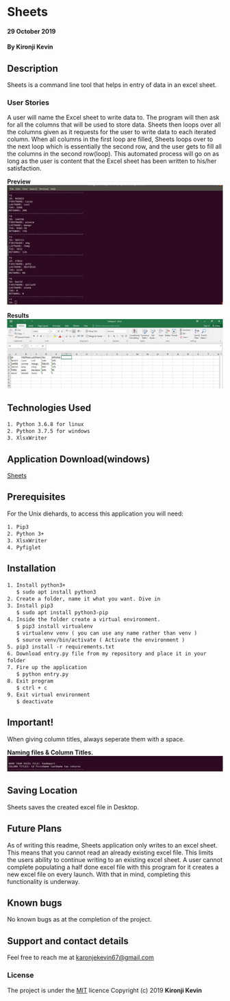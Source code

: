 # Sheets

#### 29 October 2019
#### By **Kironji Kevin**

## Description
Sheets is a command line tool that helps in entry of data in an excel sheet. 

### User Stories

A user will name the Excel sheet to write data to. The program will then ask for all the columns that will be used to store data. Sheets then loops over all the columns given as it requests for the user to write data to each iterated column. When all columns in the first loop are filled, Sheets loops over to the next loop which is essentially the second row, and the user gets to fill all the columns in the second row(loop). This automated process will go on as long as the user is content that the Excel sheet has been written to his/her satisfaction.

**Preview**
![Image](https://github.com/Fahari/Sheets/blob/master/images/shot1.jpg)

**Results**
![Image](https://github.com/Fahari/Sheets/blob/master/images/shot3.jpg)

## Technologies Used
```
1. Python 3.6.8 for linux
2. Python 3.7.5 for windows
3. XlsxWriter
```
## Application Download(windows)
 [Sheets](https://drive.google.com/open?id=1iv8Tsaqrdp7sbh7Ct_261nQMM4SBYn_t)

## Prerequisites 

For the Unix diehards, to access this application you will need:
```
1. Pip3
2. Python 3+
3. XlsxWriter
4. Pyfiglet
```
## Installation
```
1. Install python3+
   $ sudo apt install python3
2. Create a folder, name it what you want. Dive in
3. Install pip3  
   $ sudo apt install python3-pip 
4. Inside the folder create a virtual environment.
   $ pip3 install virtualenv
   $ virtualenv venv ( you can use any name rather than venv )
   $ source venv/bin/activate ( Activate the environment )
5. pip3 install -r requirements.txt
6. Download entry.py file from my repository and place it in your folder
7. Fire up the application 
   $ python entry.py
8. Exit program
   $ ctrl + c
9. Exit virtual environment
   $ deactivate
```
## Important!
When giving column titles, always seperate them with a space.

**Naming files & Column Titles.**
![Image](https://github.com/Fahari/Sheets/blob/master/images/shot2.jpg)

## Saving Location
Sheets saves the created excel file in Desktop.

## Future Plans
As of writing this readme, Sheets application only writes to an excel sheet. This means that you cannot read an already existing excel file. This limits the users ability to continue writing to an existing excel sheet. A user cannot complete populating a half done excel file with this program for it creates a new excel file on every launch. With that in mind, completing this functionality is underway.

## Known bugs
No known bugs as at the completion of the project.

## Support and contact details
Feel free to reach me at karonjekevin67@gmail.com

### License
The project is under the [MIT](https://github.com/Fahari/Sheets/blob/master/LICENSE) licence
Copyright (c) 2019 **Kironji Kevin**
